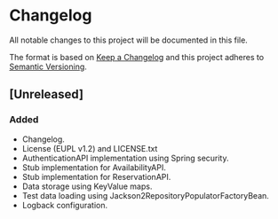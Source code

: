 # Changelog
All notable changes to this project will be documented in this file.

The format is based on [Keep a Changelog](http://keepachangelog.com/en/1.0.0/)
and this project adheres to [Semantic Versioning](http://semver.org/spec/v2.0.0.html).

## [Unreleased]
### Added
- Changelog.
- License (EUPL v1.2) and LICENSE.txt
- AuthenticationAPI implementation using Spring security.
- Stub implementation for AvailabilityAPI.
- Stub implementation for ReservationAPI.
- Data storage using KeyValue maps.
- Test data loading using Jackson2RepositoryPopulatorFactoryBean.
- Logback configuration.

